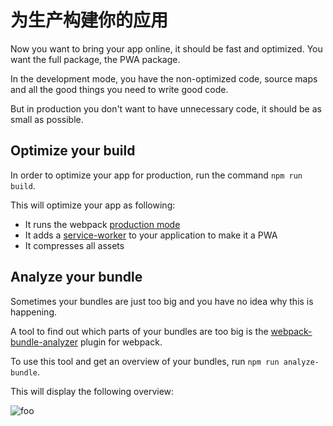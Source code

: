 # 为生产构建你的应用

Now you want to bring your app online, it should be fast and optimized.
You want the full package, the PWA package.

In the development mode, you have the non-optimized code,
source maps and all the good things you need to write good code.

But in production you don't want to have unnecessary code, it should
be as small as possible.

## Optimize your build

In order to optimize your app for production, run the command `npm run build`.

This will optimize your app as following:

- It runs the webpack [production mode](https://webpack.js.org/guides/production/)
- It adds a [service-worker](https://github.com/oliviertassinari/serviceworker-webpack-plugin) to your application to make it a PWA
- It compresses all assets

## Analyze your bundle

Sometimes your bundles are just too big and you have no idea why this is happening.

A tool to find out which parts of your bundles are too big is the [webpack-bundle-analyzer](https://github.com/webpack-contrib/webpack-bundle-analyzer) plugin for webpack.

To use this tool and get an overview of your bundles, run `npm run analyze-bundle`.

This will display the following overview:

<img :src="$withBase('/analyzer.png')" alt="foo">
